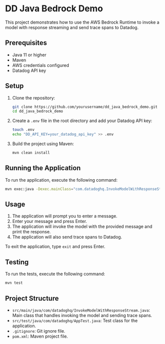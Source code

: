 # DD Java Bedrock Demo

This project demonstrates how to use the AWS Bedrock Runtime to invoke a model with response streaming and send trace spans to Datadog.

## Prerequisites

- Java 11 or higher
- Maven
- AWS credentials configured
- Datadog API key

## Setup

1. Clone the repository:
    ```sh
    git clone https://github.com/yourusername/dd_java_bedrock_demo.git
    cd dd_java_bedrock_demo
    ```

2. Create a `.env` file in the root directory and add your Datadog API key:
    ```sh
    touch .env
    echo "DD_API_KEY=your_datadog_api_key" >> .env
    ```

3. Build the project using Maven:
    ```sh
    mvn clean install
    ```

## Running the Application

To run the application, execute the following command:
```sh
mvn exec:java -Dexec.mainClass="com.datadoghq.InvokeModelWithResponseStream"
```

## Usage

1. The application will prompt you to enter a message.
2. Enter your message and press Enter.
3. The application will invoke the model with the provided message and print the response.
4. The application will also send trace spans to Datadog.

To exit the application, type `exit` and press Enter.

## Testing

To run the tests, execute the following command:
```sh
mvn test
```

## Project Structure

- `src/main/java/com/datadoghq/InvokeModelWithResponseStream.java`: Main class that handles invoking the model and sending trace spans.
- `src/test/java/com/datadoghq/AppTest.java`: Test class for the application.
- `.gitignore`: Git ignore file.
- `pom.xml`: Maven project file.

